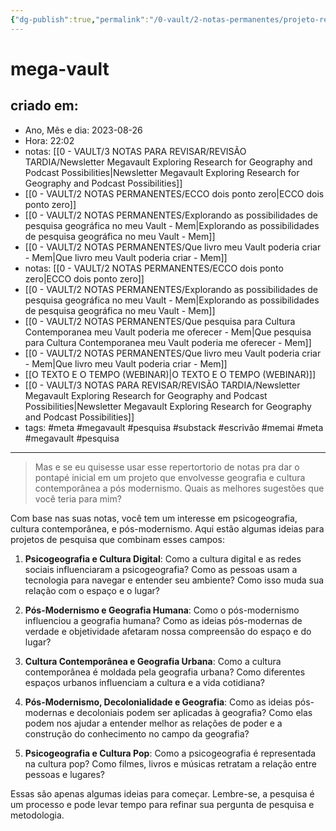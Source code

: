 ```yaml
---
{"dg-publish":true,"permalink":"/0-vault/2-notas-permanentes/projeto-revolucionario-explorando-o-mega-vault-para-inovacao-e-pesquisa/","tags":["permanente","meta","megavault","pesquisa","substack","escrivão","memai"],"dgHomeLink":true,"dgShowLocalGraph":true,"dgShowFileTree":true,"dgEnableSearch":true,"noteIcon":""}
---
```


# mega-vault

## criado em: 
-  Ano, Mês e dia: 2023-08-26
- Hora: 22:02
- notas: [[0 - VAULT/3 NOTAS PARA REVISAR/REVISÃO TARDIA/Newsletter Megavault Exploring Research for Geography and Podcast Possibilities\|Newsletter Megavault Exploring Research for Geography and Podcast Possibilities]]
- [[0 - VAULT/2 NOTAS PERMANENTES/ECCO dois ponto zero\|ECCO dois ponto zero]]
- [[0 - VAULT/2 NOTAS PERMANENTES/Explorando as possibilidades de pesquisa geográfica no meu Vault - Mem\|Explorando as possibilidades de pesquisa geográfica no meu Vault - Mem]] 
- [[0 - VAULT/2 NOTAS PERMANENTES/Que livro meu Vault poderia criar - Mem\|Que livro meu Vault poderia criar - Mem]]
- notas: [[0 - VAULT/2 NOTAS PERMANENTES/ECCO dois ponto zero\|ECCO dois ponto zero]]
- [[0 - VAULT/2 NOTAS PERMANENTES/Explorando as possibilidades de pesquisa geográfica no meu Vault - Mem\|Explorando as possibilidades de pesquisa geográfica no meu Vault - Mem]]
- [[0 - VAULT/2 NOTAS PERMANENTES/Que pesquisa para Cultura Contemporanea meu Vault poderia me oferecer - Mem\|Que pesquisa para Cultura Contemporanea meu Vault poderia me oferecer - Mem]]
- [[0 - VAULT/2 NOTAS PERMANENTES/Que livro meu Vault poderia criar - Mem\|Que livro meu Vault poderia criar - Mem]]
- [[O TEXTO E O TEMPO (WEBINAR)\|O TEXTO E O TEMPO (WEBINAR)]]
- [[0 - VAULT/3 NOTAS PARA REVISAR/REVISÃO TARDIA/Newsletter Megavault Exploring Research for Geography and Podcast Possibilities\|Newsletter Megavault Exploring Research for Geography and Podcast Possibilities]]
- tags: #meta #megavault #pesquisa #substack #escrivão #memai #meta #megavault #pesquisa 
---
> Mas e se eu quisesse usar esse repertortorio de notas pra dar o pontapé inicial em um projeto que envolvesse geografia e cultura contemporânea a pós modernismo. Quais as melhores sugestões que você teria para mim?

Com base nas suas notas, você tem um interesse em psicogeografia, cultura contemporânea, e pós-modernismo. Aqui estão algumas ideias para projetos de pesquisa que combinam esses campos:

1.  **Psicogeografia e Cultura Digital**: Como a cultura digital e as redes sociais influenciaram a psicogeografia? Como as pessoas usam a tecnologia para navegar e entender seu ambiente? Como isso muda sua relação com o espaço e o lugar?

2.  **Pós-Modernismo e Geografia Humana**: Como o pós-modernismo influenciou a geografia humana? Como as ideias pós-modernas de verdade e objetividade afetaram nossa compreensão do espaço e do lugar?

3.  **Cultura Contemporânea e Geografia Urbana**: Como a cultura contemporânea é moldada pela geografia urbana? Como diferentes espaços urbanos influenciam a cultura e a vida cotidiana?

4.  **Pós-Modernismo, Decolonialidade e Geografia**: Como as ideias pós-modernas e decoloniais podem ser aplicadas à geografia? Como elas podem nos ajudar a entender melhor as relações de poder e a construção do conhecimento no campo da geografia?

5.  **Psicogeografia e Cultura Pop**: Como a psicogeografia é representada na cultura pop? Como filmes, livros e músicas retratam a relação entre pessoas e lugares?

Essas são apenas algumas ideias para começar. Lembre-se, a pesquisa é um processo e pode levar tempo para refinar sua pergunta de pesquisa e metodologia.